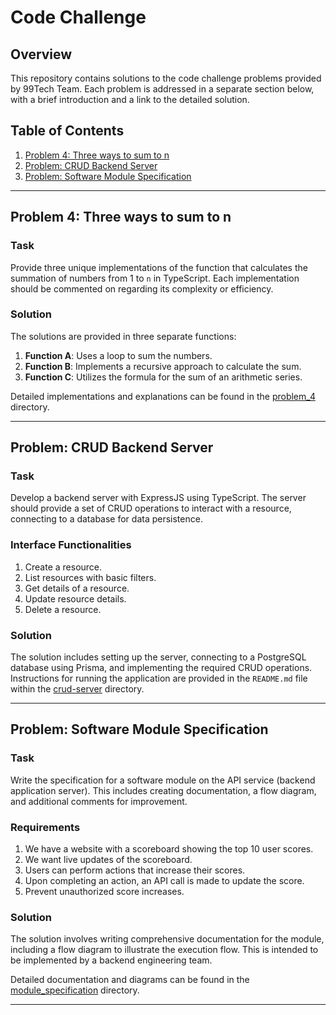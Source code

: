 # Code Challenge

## Overview

This repository contains solutions to the code challenge problems provided by 99Tech Team. Each problem is addressed in a separate section below, with a brief introduction and a link to the detailed solution.

## Table of Contents

1. [Problem 4: Three ways to sum to n](#problem-4-three-ways-to-sum-to-n)
2. [Problem: CRUD Backend Server](#problem-crud-backend-server)
3. [Problem: Software Module Specification](#problem-software-module-specification)

---

## Problem 4: Three ways to sum to n

### Task

Provide three unique implementations of the function that calculates the summation of numbers from 1 to `n` in TypeScript. Each implementation should be commented on regarding its complexity or efficiency.

### Solution

The solutions are provided in three separate functions:

1. **Function A**: Uses a loop to sum the numbers.
2. **Function B**: Implements a recursive approach to calculate the sum.
3. **Function C**: Utilizes the formula for the sum of an arithmetic series.

Detailed implementations and explanations can be found in the [problem_4](./problem_4) directory.

---

## Problem: CRUD Backend Server

### Task

Develop a backend server with ExpressJS using TypeScript. The server should provide a set of CRUD operations to interact with a resource, connecting to a database for data persistence.

### Interface Functionalities

1. Create a resource.
2. List resources with basic filters.
3. Get details of a resource.
4. Update resource details.
5. Delete a resource.

### Solution

The solution includes setting up the server, connecting to a PostgreSQL database using Prisma, and implementing the required CRUD operations. Instructions for running the application are provided in the `README.md` file within the [crud-server](./problem_5/crud-server) directory.

---

## Problem: Software Module Specification

### Task

Write the specification for a software module on the API service (backend application server). This includes creating documentation, a flow diagram, and additional comments for improvement.

### Requirements

1. We have a website with a scoreboard showing the top 10 user scores.
2. We want live updates of the scoreboard.
3. Users can perform actions that increase their scores.
4. Upon completing an action, an API call is made to update the score.
5. Prevent unauthorized score increases.

### Solution

The solution involves writing comprehensive documentation for the module, including a flow diagram to illustrate the execution flow. This is intended to be implemented by a backend engineering team.

Detailed documentation and diagrams can be found in the [module_specification](./problem_6) directory.

---
